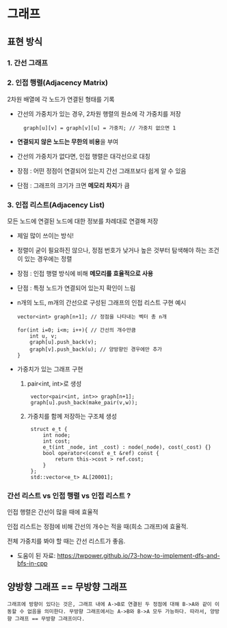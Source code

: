 # 그래프
## 표현 방식
### 1. 간선 그래프

### 2. 인접 행렬(Adjacency Matrix)
2차원 배열에 각 노드가 연결된 형태를 기록
+ 간선의 가중치가 있는 경우, 2차원 행렬의 원소에 각 가중치를 저장

        graph[u][v] = graph[v][u] = 가중치; // 가중치 없으면 1

+ **연결되지 않은 노드는 무한의 비용**을 부여
+ 간선의 가중치가 없다면, 인접 행렬은 대각선으로 대칭
+ 장점 : 어떤 정점이 연결되어 있는지 간선 그래프보다 쉽게 알 수 있음
+ 단점 : 그래프의 크기가 크면 **메모리 차지**가 큼


### 3. 인접 리스트(Adjacency List)
모든 노드에 연결된 노드에 대한 정보를 차례대로 연결해 저장

+ 제일 많이 쓰이는 방식!
+ 정렬이 굳이 필요하진 않으나, 정점 번호가 낮거나 높은 것부터 탐색해야 하는 조건이 있는 경우에는 정렬
+ 장점 : 인접 행렬 방식에 비해 **메모리를 효율적으로 사용**
+ 단점 : 특정 노드가 연결되어 있는지 확인이 느림
+ n개의 노드, m개의 간선으로 구성된 그래프의 인접 리스트 구현 예시
    

    ```
    vector<int> graph[n+1]; // 정점을 나타내는 벡터 총 n개

    for(int i=0; i<m; i++){ // 간선의 개수만큼
        int u, v;
        graph[u].push_back(v);
        graph[v].push_back(u); // 양방향인 경우에만 추가
    }
    ```

+ 가중치가 있는 그래프 구현
    1. pair<int, int>로 생성

            vector<pair<int, int>> graph[n+1];
            graph[u].push_back(make_pair(v,w));

    2. 가중치를 함께 저장하는 구조체 생성

            struct e_t {
                int node;
                int cost;
                e_t(int _node, int _cost) : node(_node), cost(_cost) {}
                bool operator<(const e_t &ref) const {
                    return this->cost > ref.cost;
                }
            };
            std::vector<e_t> AL[20001];


### 간선 리스트 vs 인접 행렬 vs 인접 리스트 ? 
인접 행렬은 간선이 많을 때에 효율적

인접 리스트는 정점에 비해 간선의 개수는 적을 때(희소 그래프)에 효율적. 

전체 가중치를 봐야 할 때는 간선 리스트가 좋음.

+ 도움이 된 자료: https://twpower.github.io/73-how-to-implement-dfs-and-bfs-in-cpp

## 양방향 그래프 == 무방향 그래프
    그래프에 방향이 있다는 것은, 그래프 내에 A->B로 연결된 두 정점에 대해 B->A와 같이 이동할 수 없음을 의미한다. 무방향 그래프에서는 A->B와 B->A 모두 가능하다. 따라서, 양방향 그래프 == 무방향 그래프이다.